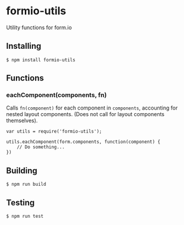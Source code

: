 # formio-utils
Utility functions for form.io

## Installing

```
$ npm install formio-utils
```

## Functions

### eachComponent(components, fn)

Calls `fn(component)` for each component in `components`, accounting for nested layout components. (Does not call for layout components themselves).

```
var utils = require('formio-utils');

utils.eachComponent(form.components, function(component) {
	// Do something...
})
```


## Building

```
$ npm run build
```

## Testing

```
$ npm run test
```